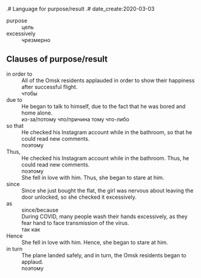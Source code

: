 .# Language for purpose/result
.# date_create:2020-03-03

<dl>
<dt>purpose
<dd>цель

<dt>excessively
<dd>чрезмерно
</dl>

## Clauses of purpose/result

<dl>
<dt>in order to
<dd>All of the Omsk residents applauded in order to show their happiness after successful flight.
<dd>чтобы

<dt>due to
<dd>He began to talk to himself, due to the fact that he was bored and home alone.
<dd>из-за/потому что/причина тому что-либо

<dt>so that
<dd>He checked his Instagram account while in the bathroom, so that he could read new comments.
<dd>поэтому

<dt>Thus,
<dd>He checked his Instagram account while in the bathroom. Thus, he could read new comments.
<dd>поэтому
<dd>She fell in love with him. Thus, she began to stare at him.

<dt>since
<dd>Since she just bought the flat, the girl was nervous about leaving the door unlocked, so she checked it excessively.

<dt>as
<dd>since/because
<dd>During COVID, many people wash their hands excessively, as they fear hand to face transmission of the virus.
<dd>так как

<dt>Hence
<dd>She fell in love with him. Hence, she began to stare at him.

<dt>in turn
<dd>The plane landed safely, and in turn, the Omsk residents began to applaud.
<dd>поэтому

</dl>
